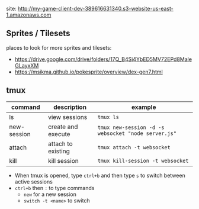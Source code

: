 site: http://my-game-client-dev-389616631340.s3-website-us-east-1.amazonaws.com

## Sprites / Tilesets

places to look for more sprites and tilesets:

- https://drive.google.com/drive/folders/17Q_B4Si4YbED5MV72EPd8MaleGLayxXM
- https://msikma.github.io/pokesprite/overview/dex-gen7.html

## tmux

| command     | description        | example                                             |
| ----------- | ------------------ | --------------------------------------------------- |
| ls          | view sessions      | `tmux ls`                                           |
| new-session | create and execute | `tmux new-session -d -s websocket "node server.js"` |
| attach      | attach to existing | `tmux attach -t websocket`                          |
| kill        | kill session       | `tmux kill-session -t websocket`                    |

- When tmux is opened, type `ctrl+b` and then type `s` to switch between active sessions
- `ctrl+b` then `:` to type commands
   - `new` for a new session
   - `switch -t <name>` to switch
